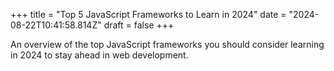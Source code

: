 +++
title = "Top 5 JavaScript Frameworks to Learn in 2024"
date = "2024-08-22T10:41:58.814Z"
draft = false
+++

  An overview of the top JavaScript frameworks you should consider learning in 2024 to stay ahead in web development.
        